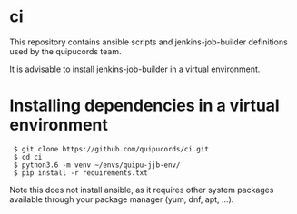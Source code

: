 # ci

This repository contains ansible scripts and jenkins-job-builder definitions
used by the quipucords team.

It is advisable to install jenkins-job-builder in a virtual environment.

# Installing dependencies in a virtual environment
```
 $ git clone https://github.com/quipucords/ci.git
 $ cd ci
 $ python3.6 -m venv ~/envs/quipu-jjb-env/
 $ pip install -r requirements.txt
```

Note this does not install ansible, as it requires other system packages available through your
package manager (yum, dnf, apt, ...).
